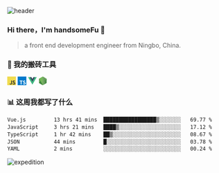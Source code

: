 ![header](https://raw.githubusercontent.com/fzq1998/fzq1998/master/header.png)

### Hi there，I'm handsomeFu 👋

> a front end development engineer from Ningbo, China.

### 🔧 我的搬砖工具
<code><img height="20" src="https://raw.githubusercontent.com/github/explore/80688e429a7d4ef2fca1e82350fe8e3517d3494d/topics/javascript/javascript.png" alt="javascript"></code>
<code><img height="20" src="https://raw.githubusercontent.com/github/explore/80688e429a7d4ef2fca1e82350fe8e3517d3494d/topics/typescript/typescript.png" alt="typescript"></code>
<code><img height="20" src="https://raw.githubusercontent.com/github/explore/80688e429a7d4ef2fca1e82350fe8e3517d3494d/topics/vue/vue.png" alt="vue"></code>
<code><img height="20" src="https://raw.githubusercontent.com/github/explore/80688e429a7d4ef2fca1e82350fe8e3517d3494d/topics/nodejs/nodejs.png" alt="nodejs"></code>



### 📊 这周我都写了什么
<!--START_SECTION:waka-->

```txt
Vue.js         13 hrs 41 mins  █████████████████▒░░░░░░░   69.77 %
JavaScript     3 hrs 21 mins   ████▒░░░░░░░░░░░░░░░░░░░░   17.12 %
TypeScript     1 hr 42 mins    ██▒░░░░░░░░░░░░░░░░░░░░░░   08.67 %
JSON           44 mins         █░░░░░░░░░░░░░░░░░░░░░░░░   03.78 %
YAML           2 mins          ░░░░░░░░░░░░░░░░░░░░░░░░░   00.24 %
```

<!--END_SECTION:waka-->


![expedition](https://raw.githubusercontent.com/fzq1998/fzq1998/master/expedition.gif)

